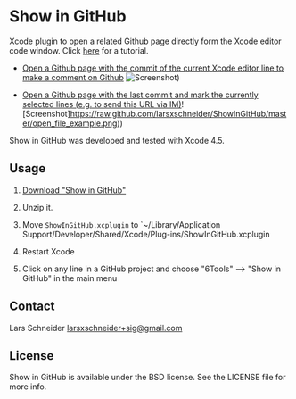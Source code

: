 # Show in GitHub
Xcode plugin to open a related Github page directly form the Xcode editor code window. Click [here](http://www.youtube.com/watch?v=dWRjkYk8A6s) for a tutorial.


* [Open a Github page with the commit of the current Xcode editor line to make a comment on Github](https://github.com/larsxschneider/ShowInGitHub/commit/2149a9b4944770c2f1430761cc13abee6fa8bbe5#L0R190) ![Screenshot](https://raw.github.com/larsxschneider/ShowInGitHub/master/open_commit_example.png))


* [Open a Github page with the last commit and mark the currently selected lines (e.g. to send this URL via IM)](https://github.com/larsxschneider/ShowInGitHub/blob/48a2316b918eb540e1ed8d852fed523f927d40af/Source/Classes/SIGPlugin.m#L199-210)![Screenshot]https://raw.github.com/larsxschneider/ShowInGitHub/master/open_file_example.png))

Show in GitHub was developed and tested with Xcode 4.5.

## Usage

1. [Download "Show in GitHub"](https://github.com/downloads/larsxschneider/ShowInGitHub/ShowInGitHub.zip)

2. Unzip it.

3. Move `ShowInGitHub.xcplugin` to `~/Library/Application Support/Developer/Shared/Xcode/Plug-ins/ShowInGitHub.xcplugin

3. Restart Xcode

4. Click on any line in a GitHub project and choose "6Tools" --> "Show in GitHub" in the main menu


## Contact

Lars Schneider <larsxschneider+sig@gmail.com>


## License

Show in GitHub is available under the BSD license. See the LICENSE file for more info.
